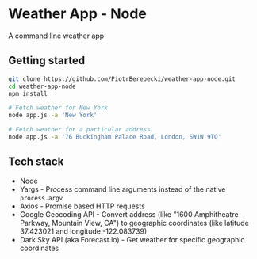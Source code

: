# Weather App - Node

A command line weather app

## Getting started

```sh
git clone https://github.com/PiotrBerebecki/weather-app-node.git
cd weather-app-node
npm install

# Fetch weather for New York
node app.js -a 'New York'

# Fetch weather for a particular address
node app.js -a '76 Buckingham Palace Road, London, SW1W 9TQ'
```

## Tech stack
* Node
* Yargs - Process command line arguments instead of the native `process.argv`
* Axios - Promise based HTTP requests
* Google Geocoding API - Convert address (like "1600 Amphitheatre Parkway, Mountain View, CA") to geographic coordinates (like latitude 37.423021 and longitude -122.083739)
* Dark Sky API (aka Forecast.io) - Get weather for specific geographic coordinates
